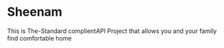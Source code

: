 # Sheenam
This is The-Standard complientAPI Project that allows you and your family find comfortable  home

